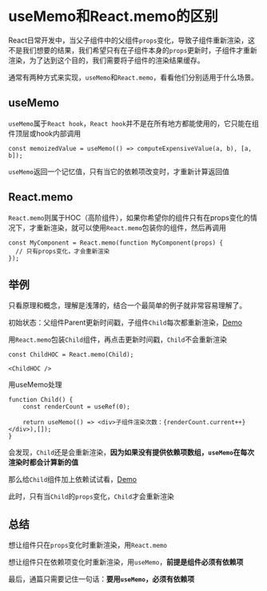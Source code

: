 # useMemo和React.memo的区别

React日常开发中，当父子组件中的父组件```props```变化，导致子组件重新渲染，这不是我们想要的结果，我们希望只有在子组件本身的```props```更新时，子组件才重新渲染，为了达到这个目的，我们需要将子组件的渲染结果缓存。

通常有两种方式来实现，```useMemo```和```React.memo```，看看他们分别适用于什么场景。

## useMemo

```useMemo```属于```React hook```，```React hook```并不是在所有地方都能使用的，它只能在组件顶层或hook内部调用  

```tsx
const memoizedValue = useMemo(() => computeExpensiveValue(a, b), [a, b]);
```
```useMemo```返回一个记忆值，只有当它的依赖项改变时，才重新计算返回值

## React.memo

```React.memo```则属于HOC（高阶组件），如果你希望你的组件只有在props变化的情况下，才重新渲染，就可以使用```React.memo```包装你的组件，然后再调用  

```tsx
const MyComponent = React.memo(function MyComponent(props) {
  // 只有props变化，才会重新渲染
});
```

## 举例
只看原理和概念，理解是浅薄的，结合一个最简单的例子就非常容易理解了。

初始状态：父组件Parent更新时间戳，子组件```Child```每次都重新渲染，[Demo](https://codepen.io/wangmeijian/pen/YzLeJbN?editors=0011)

用```React.memo```包装```Child```组件，再点击更新时间戳，```Child```不会重新渲染
```tsx
const ChildHOC = React.memo(Child);

<ChildHOC />
```

用useMemo处理
```tsx
function Child() {
	const renderCount = useRef(0);
	
	return useMemo(() => <div>子组件渲染次数：{renderCount.current++}</div>),[]);
}
```
会发现，```Child```还是会重新渲染，**因为如果没有提供依赖项数组，```useMemo```在每次渲染时都会计算新的值**

那么给```Child```组件加上依赖试试看，[Demo](https://codepen.io/wangmeijian/pen/RwyQqPZ?editors=0011)

此时，只有当```Child```的```props```变化，```Child```才会重新渲染

## 总结

想让组件只在```props```变化时重新渲染，用```React.memo```

想让组件只在依赖项变化时重新渲染，用```useMemo```，**前提是组件必须有依赖项**

最后，通篇只需要记住一句话：**要用```useMemo```，必须有依赖项**

